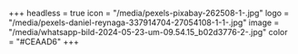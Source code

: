 +++
headless = true
icon = "/media/pexels-pixabay-262508-1-.jpg"
logo = "/media/pexels-daniel-reynaga-337914704-27054108-1-1-.jpg"
image = "/media/whatsapp-bild-2024-05-23-um-09.54.15_b02d3776-2-.jpg"
color = "#CEAAD6"
+++
